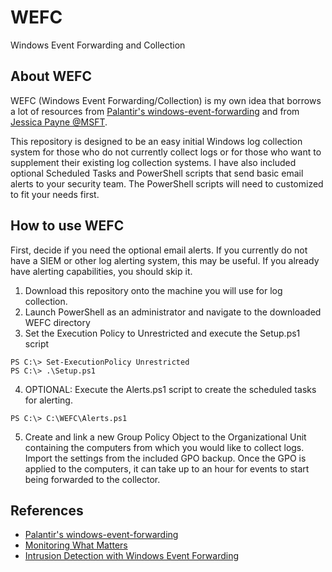# WEFC
Windows Event Forwarding and Collection

## About WEFC
WEFC (Windows Event Forwarding/Collection) is my own idea that borrows a lot of resources from [Palantir's windows-event-forwarding](https://github.com/palantir/windows-event-forwarding) and from [Jessica Payne @MSFT](https://docs.microsoft.com/en-us/archive/blogs/jepayne/monitoring-what-matters-windows-event-forwarding-for-everyone-even-if-you-already-have-a-siem). 

This repository is designed to be an easy initial Windows log collection system for those who do not currently collect logs or for those who want to supplement their existing log collection systems. I have also included optional Scheduled Tasks and PowerShell scripts that send basic email alerts to your security team. The PowerShell scripts will need to customized to fit your needs first.

## How to use WEFC
First, decide if you need the optional email alerts. If you currently do not have a SIEM or other log alerting system, this may be useful. If you already have alerting capabilities, you should skip it.

1. Download this repository onto the machine you will use for log collection.
2. Launch PowerShell as an administrator and navigate to the downloaded WEFC directory
3. Set the Execution Policy to Unrestricted and execute the Setup.ps1 script
```
PS C:\> Set-ExecutionPolicy Unrestricted
PS C:\> .\Setup.ps1
```
4. OPTIONAL: Execute the Alerts.ps1 script to create the scheduled tasks for alerting.
```
PS C:\> C:\WEFC\Alerts.ps1
```
5. Create and link a new Group Policy Object to the Organizational Unit containing the computers from which you would like to collect logs. Import the settings from the included GPO backup. Once the GPO is applied to the computers, it can take up to an hour for events to start being forwarded to the collector.

## References
* [Palantir's windows-event-forwarding](https://github.com/palantir/windows-event-forwarding)
* [Monitoring What Matters](https://docs.microsoft.com/en-us/archive/blogs/jepayne/monitoring-what-matters-windows-event-forwarding-for-everyone-even-if-you-already-have-a-siem)
* [Intrusion Detection with Windows Event Forwarding](https://docs.microsoft.com/en-us/windows/security/threat-protection/use-windows-event-forwarding-to-assist-in-intrusion-detection)
